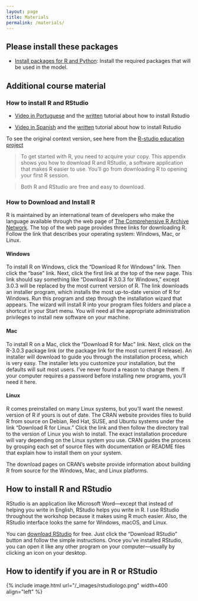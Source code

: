 ```yaml
---
layout: page
title: Materials
permalink: /materials/
---
```


## Please install these packages
* [Install packages for R and Python](https://github.com/machado-lab/MHASpread_workshop_PAHO/blob/main/package_to_install_in_R/package_to_install.R): Install the required packages that will be used in the model.


## Additional course material
### How to install R and RStudio

* [Video in Portuguese](https://www.youtube.com/watch?v=XsZLq6NpYOY&ab_channel=InferirEstat%C3%ADstica) and the [written](http://leg.ufpr.br/~fernandomayer/aulas/ce083-2016-2/R-instalacao.html#) tutorial about how to install Rstudio  <br />

* [Video in Spanish](https://www.youtube.com/watch?v=D9Bp11iZssc&ab_channel=HanselOchoaMontero) and the [written](https://sissa.crc-sas.org/wp-content/uploads/2020/10/Instalacion_R.html) tutorial about how to install Rstudio

To see the original context version, see here from the [R-studio education project](https://education.rstudio.com/learn/)

>To get started with R, you need to acquire your copy. This appendix shows you how to download R and RStudio, a software application that makes R easier to use. You’ll go from downloading R to opening your first R session.

> Both R and RStudio are free and easy to download.

### How to Download and Install R

R is maintained by an international team of developers who make the language available through the web page of [The Comprehensive R Archive Network](https://cran.r-project.org/). The top of the web page provides three links for downloading R. Follow the link that describes your operating system: Windows, Mac, or Linux.

#### **Windows**
To install R on Windows, click the “Download R for Windows” link. Then click the “base” link. Next, click the first link at the top of the new page. This link should say something like “Download R 3.0.3 for Windows,” except 3.0.3 will be replaced by the most current version of R. The link downloads an installer program, which installs the most up-to-date version of R for Windows. Run this program and step through the installation wizard that appears. The wizard will install R into your program files folders and place a shortcut in your Start menu. You will need all the appropriate administration privileges to install new software on your machine.

#### **Mac**
To install R on a Mac, click the “Download R for Mac” link. Next, click on the R-3.0.3 package link (or the package link for the most current R release). An installer will download to guide you through the installation process, which is very easy. The installer lets you customize your installation, but the defaults will suit most users. I’ve never found a reason to change them. If your computer requires a password before installing new programs, you’ll need it here.

#### **Linux**
R comes preinstalled on many Linux systems, but you’ll want the newest version of R if yours is out of date. The CRAN website provides files to build R from source on Debian, Red Hat, SUSE, and Ubuntu systems under the link “Download R for Linux.” Click the link and then follow the directory trail to the version of Linux you wish to install. The exact installation procedure will vary depending on the Linux system you use. CRAN guides the process by grouping each set of source files with documentation or README files that explain how to install them on your system.

The download pages on CRAN’s website provide information about building R from source for the Windows, Mac, and Linux platforms.


## How to install R and RStudio

RStudio is an application like Microsoft Word—except that instead of helping you write in English, RStudio helps you write in R. I use RStudio throughout the workshop because it makes using R much easier. Also, the RStudio interface looks the same for Windows, macOS, and Linux.

You can [download RStudio](https://www.rstudio.com/products/rstudio/) for free. Just click the “Download RStudio” button and follow the simple instructions. Once you’ve installed RStudio, you can open it like any other program on your computer—usually by clicking an icon on your desktop.

## How to identify if you are in R or RStudio

{% include image.html url="/_images/rstudiologo.png" width=400 align="left" %}
